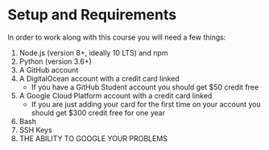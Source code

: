 # Setup and Requirements

In order to work along with this course you will need a few things:

1. Node.js (version 8+, ideally 10 LTS) and npm
2. Python (version 3.6+)
3. A GitHub account
4. A DigitalOcean account with a credit card linked
    - If you have a GitHub Student account you should get $50 credit free
5. A Google Cloud Platform account with a credit card linked
    - If you are just adding your card for the first time on your account you should get $300 credit free for one year
6. Bash
7. SSH Keys
8. THE ABILITY TO GOOGLE YOUR PROBLEMS
